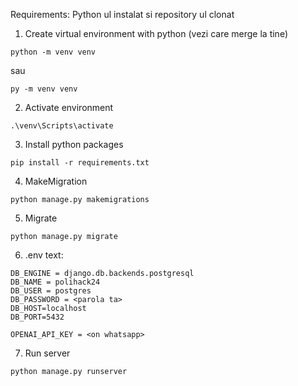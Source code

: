 Requirements: Python ul instalat si repository ul clonat

1) Create virtual environment with python (vezi care merge la tine)
```
python -m venv venv
```
sau 
```
py -m venv venv
```

2) Activate environment
```
.\venv\Scripts\activate
```

3) Install python packages
```
pip install -r requirements.txt
```
4) MakeMigration
```
python manage.py makemigrations
```
5) Migrate
```
python manage.py migrate
```
6) .env text:
```
DB_ENGINE = django.db.backends.postgresql
DB_NAME = polihack24
DB_USER = postgres
DB_PASSWORD = <parola ta>
DB_HOST=localhost
DB_PORT=5432

OPENAI_API_KEY = <on whatsapp>
```
7) Run server
```
python manage.py runserver
``` 
